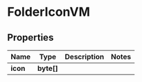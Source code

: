

# FolderIconVM


## Properties

Name | Type | Description | Notes
------------ | ------------- | ------------- | -------------
**icon** | **byte[]** |  | 



